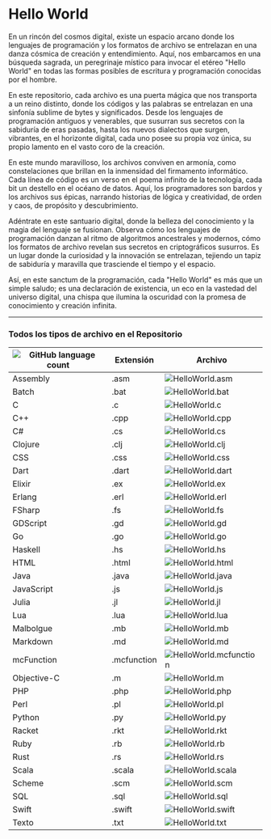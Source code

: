 # Hello World

En un rincón del cosmos digital, existe un espacio arcano donde los lenguajes de programación y los formatos de archivo se entrelazan en una danza cósmica de creación y entendimiento. Aquí, nos embarcamos en una búsqueda sagrada, un peregrinaje místico para invocar el etéreo "Hello World" en todas las formas posibles de escritura y programación conocidas por el hombre.

En este repositorio, cada archivo es una puerta mágica que nos transporta a un reino distinto, donde los códigos y las palabras se entrelazan en una sinfonía sublime de bytes y significados. Desde los lenguajes de programación antiguos y venerables, que susurran sus secretos con la sabiduría de eras pasadas, hasta los nuevos dialectos que surgen, vibrantes, en el horizonte digital, cada uno posee su propia voz única, su propio lamento en el vasto coro de la creación.

En este mundo maravilloso, los archivos conviven en armonía, como constelaciones que brillan en la inmensidad del firmamento informático. Cada línea de código es un verso en el poema infinito de la tecnología, cada bit un destello en el océano de datos. Aquí, los programadores son bardos y los archivos sus épicas, narrando historias de lógica y creatividad, de orden y caos, de propósito y descubrimiento.

Adéntrate en este santuario digital, donde la belleza del conocimiento y la magia del lenguaje se fusionan. Observa cómo los lenguajes de programación danzan al ritmo de algoritmos ancestrales y modernos, cómo los formatos de archivo revelan sus secretos en criptográficos susurros. Es un lugar donde la curiosidad y la innovación se entrelazan, tejiendo un tapiz de sabiduría y maravilla que trasciende el tiempo y el espacio.

Así, en este sanctum de la programación, cada "Hello World" es más que un simple saludo; es una declaración de existencia, un eco en la vastedad del universo digital, una chispa que ilumina la oscuridad con la promesa de conocimiento y creación infinita.

---

### Todos los tipos de archivo en el Repositorio

| ![GitHub language count](https://img.shields.io/github/languages/count/BryanGuevara/HelloWorldAllLanguajes) | Extensión | Archivo |
|------------------|-----------|-------|
| Assembly         | .asm      | ![HelloWorld.asm](https://img.shields.io/badge/HelloWorld-.asm-ffffff) |
| Batch            | .bat      | ![HelloWorld.bat](https://img.shields.io/badge/HelloWorld-.bat-ffffff) |
| C                | .c        | ![HelloWorld.c](https://img.shields.io/badge/HelloWorld-.c-ffffff) |
| C++              | .cpp      | ![HelloWorld.cpp](https://img.shields.io/badge/HelloWorld-.cpp-ffffff) |
| C#               | .cs       | ![HelloWorld.cs](https://img.shields.io/badge/HelloWorld-.cs-ffffff) |
| Clojure          | .clj      | ![HelloWorld.clj](https://img.shields.io/badge/HelloWorld-.clj-ffffff) |
| CSS              | .css      | ![HelloWorld.css](https://img.shields.io/badge/HelloWorld-.css-ffffff) |
| Dart             | .dart     | ![HelloWorld.dart](https://img.shields.io/badge/HelloWorld-.dart-ffffff) |
| Elixir           | .ex       | ![HelloWorld.ex](https://img.shields.io/badge/HelloWorld-.ex-ffffff) |
| Erlang           | .erl      | ![HelloWorld.erl](https://img.shields.io/badge/HelloWorld-.erl-ffffff) |
| FSharp           | .fs       | ![HelloWorld.fs](https://img.shields.io/badge/HelloWorld-.fs-ffffff) |
| GDScript         | .gd       | ![HelloWorld.gd](https://img.shields.io/badge/HelloWorld-.gd-ffffff) |
| Go               | .go       | ![HelloWorld.go](https://img.shields.io/badge/HelloWorld-.go-ffffff) |
| Haskell          | .hs       | ![HelloWorld.hs](https://img.shields.io/badge/HelloWorld-.hs-ffffff) |
| HTML             | .html     | ![HelloWorld.html](https://img.shields.io/badge/HelloWorld-.html-ffffff) |
| Java             | .java     | ![HelloWorld.java](https://img.shields.io/badge/HelloWorld-.java-ffffff) |
| JavaScript       | .js       | ![HelloWorld.js](https://img.shields.io/badge/HelloWorld-.js-ffffff) |
| Julia            | .jl       | ![HelloWorld.jl](https://img.shields.io/badge/HelloWorld-.jl-ffffff) |
| Lua              | .lua      | ![HelloWorld.lua](https://img.shields.io/badge/HelloWorld-.lua-ffffff) |
| Malbolgue        | .mb       | ![HelloWorld.mb](https://img.shields.io/badge/HelloWorld-.mb-ffffff) |
| Markdown         | .md       | ![HelloWorld.md](https://img.shields.io/badge/HelloWorld-.md-ffffff) |
| mcFunction       | .mcfunction | ![HelloWorld.mcfunction](https://img.shields.io/badge/HelloWorld-.mcfunction-ffffff) |
| Objective-C      | .m        | ![HelloWorld.m](https://img.shields.io/badge/HelloWorld-.m-ffffff) |
| PHP              | .php      | ![HelloWorld.php](https://img.shields.io/badge/HelloWorld-.php-ffffff) |
| Perl             | .pl       | ![HelloWorld.pl](https://img.shields.io/badge/HelloWorld-.pl-ffffff) |
| Python           | .py       | ![HelloWorld.py](https://img.shields.io/badge/HelloWorld-.py-ffffff) |
| Racket           | .rkt      | ![HelloWorld.rkt](https://img.shields.io/badge/HelloWorld-.rkt-ffffff) |
| Ruby             | .rb       | ![HelloWorld.rb](https://img.shields.io/badge/HelloWorld-.rb-ffffff) |
| Rust             | .rs       | ![HelloWorld.rs](https://img.shields.io/badge/HelloWorld-.rs-ffffff) |
| Scala            | .scala    | ![HelloWorld.scala](https://img.shields.io/badge/HelloWorld-.scala-ffffff) |
| Scheme           | .scm      | ![HelloWorld.scm](https://img.shields.io/badge/HelloWorld-.scm-ffffff) |
| SQL              | .sql      | ![HelloWorld.sql](https://img.shields.io/badge/HelloWorld-.sql-ffffff) |
| Swift            | .swift    | ![HelloWorld.swift](https://img.shields.io/badge/HelloWorld-.swift-ffffff) |
| Texto            | .txt      | ![HelloWorld.txt](https://img.shields.io/badge/HelloWorld-.txt-ffffff) |
